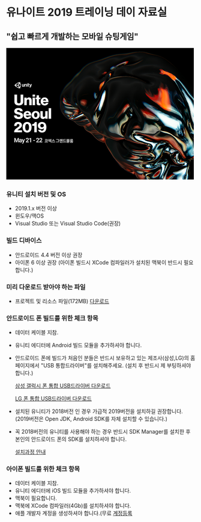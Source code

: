 # 유나이트 2019 트레이닝 데이 자료실
## "쉽고 빠르게 개발하는 모바일 슈팅게임"

![](https://github.com/IndieGameMaker/Unite2019/blob/master/image_readtop.png)

### 유니티 설치 버전 및 OS

- 2019.1.x 버전 이상
- 윈도우/맥OS
- Visual Studio 또는 Visual Studio Code(권장)

### 빌드 디바이스

- 안드로이드 4.4 버전 이상 권장
- 아이폰 6 이상 권장 (아이폰 빌드시 XCode 컴파일러가 설치된 맥북이 반드시 필요합니다.)

### 미리 다운로드 받아야 하는 파일

- 프로젝트 및 리소스 파일(172MB) [다운로드](https://1drv.ms/u/s!Asker0nVo1TSwu1sIut7fHNCtEOSww)

### 안드로이드 폰 빌드를 위한 체크 항목
- 데이터 케이블 지참.
- 유니티 에디터에 Android 빌드 모듈을 추가하셔야 합니다.
- 안드로이드 폰에 빌드가 처음인 분들은 반드시 보유하고 있는 제조사(삼성,LG)의 홈페이지에서 "USB 통합드라이버"를 설치해주세요.
  (설치 후 반드시 제 부팅하셔야 합니다.)

   [삼성 갤럭시 폰 통합 USB드라이버 다운로드](https://local.sec.samsung.com/comLocal/support/down/kies_main.do?kind=usb)

   [LG 폰 통합 USB드라이버 다운로드](https://www.lge.co.kr/lgekor/download-center/downloadCenterList.do)

- 설치된 유니티가 2018버전 인 경우 가급적 2019버전을 설치하길 권장합니다.(2019버전은 Open JDK, Android SDK를 자체 설치할 수 있습니다.)
- 꼭 2018버전의 유니티를 사용해야 하는 경우 반드시 SDK Manager를 설치한 후 본인의 안드로이드 폰의 SDK를 설치하셔야 합니다. 
  
  [설치과정 안내](https://github.com/IndieGameMaker/SWU01/blob/master/%EC%95%88%EB%93%9C%EB%A1%9C%EC%9D%B4%EB%93%9C_%EB%B9%8C%EB%93%9C%EA%B3%BC%EC%A0%95.md)

### 아이폰 빌드를 위한 체크 항목
- 데이터 케이블 지참.
- 유니티 에디터에 iOS 빌드 모듈을 추가하셔야 합니다.
- 맥북이 필요합니다.
- 맥북에 XCode 컴파일러(4Gb)를 설치하셔야 합니다.
- 애플 개발자 계정을 생성하셔야 합니다.(무료 [계정등록](http://developer.apple.com)